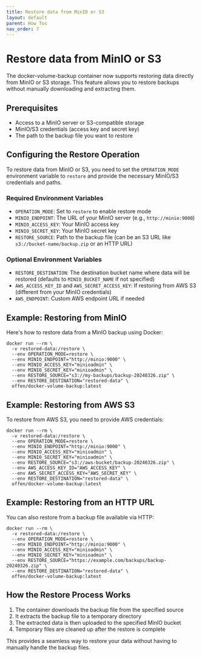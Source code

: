 ```yaml
---
title: Restore data from MinIO or S3
layout: default
parent: How Tos
nav_order: 7
---
```


# Restore data from MinIO or S3

The docker-volume-backup container now supports restoring data directly from MinIO or S3 storage. This feature allows you to restore backups without manually downloading and extracting them.

## Prerequisites

- Access to a MinIO server or S3-compatible storage
- MinIO/S3 credentials (access key and secret key)
- The path to the backup file you want to restore

## Configuring the Restore Operation

To restore data from MinIO or S3, you need to set the `OPERATION_MODE` environment variable to `restore` and provide the necessary MinIO/S3 credentials and paths.

### Required Environment Variables

- `OPERATION_MODE`: Set to `restore` to enable restore mode
- `MINIO_ENDPOINT`: The URL of your MinIO server (e.g., `http://minio:9000`)
- `MINIO_ACCESS_KEY`: Your MinIO access key
- `MINIO_SECRET_KEY`: Your MinIO secret key
- `RESTORE_SOURCE`: Path to the backup file (can be an S3 URL like `s3://bucket-name/backup.zip` or an HTTP URL)

### Optional Environment Variables

- `RESTORE_DESTINATION`: The destination bucket name where data will be restored (defaults to `MINIO_BUCKET_NAME` if not specified)
- `AWS_ACCESS_KEY_ID` and `AWS_SECRET_ACCESS_KEY`: If restoring from AWS S3 (different from your MinIO credentials)
- `AWS_ENDPOINT`: Custom AWS endpoint URL if needed

## Example: Restoring from MinIO

Here's how to restore data from a MinIO backup using Docker:

```console
docker run --rm \
  -v restored-data:/restore \
  --env OPERATION_MODE=restore \
  --env MINIO_ENDPOINT="http://minio:9000" \
  --env MINIO_ACCESS_KEY="minioadmin" \
  --env MINIO_SECRET_KEY="minioadmin" \
  --env RESTORE_SOURCE="s3://my-backups/backup-20240326.zip" \
  --env RESTORE_DESTINATION="restored-data" \
  offen/docker-volume-backup:latest
```

## Example: Restoring from AWS S3

To restore from AWS S3, you need to provide AWS credentials:

```console
docker run --rm \
  -v restored-data:/restore \
  --env OPERATION_MODE=restore \
  --env MINIO_ENDPOINT="http://minio:9000" \
  --env MINIO_ACCESS_KEY="minioadmin" \
  --env MINIO_SECRET_KEY="minioadmin" \
  --env RESTORE_SOURCE="s3://aws-bucket/backup-20240326.zip" \
  --env AWS_ACCESS_KEY_ID="AWS_ACCESS_KEY" \
  --env AWS_SECRET_ACCESS_KEY="AWS_SECRET_KEY" \
  --env RESTORE_DESTINATION="restored-data" \
  offen/docker-volume-backup:latest
```

## Example: Restoring from an HTTP URL

You can also restore from a backup file available via HTTP:

```console
docker run --rm \
  -v restored-data:/restore \
  --env OPERATION_MODE=restore \
  --env MINIO_ENDPOINT="http://minio:9000" \
  --env MINIO_ACCESS_KEY="minioadmin" \
  --env MINIO_SECRET_KEY="minioadmin" \
  --env RESTORE_SOURCE="https://example.com/backups/backup-20240326.zip" \
  --env RESTORE_DESTINATION="restored-data" \
  offen/docker-volume-backup:latest
```

## How the Restore Process Works

1. The container downloads the backup file from the specified source
2. It extracts the backup file to a temporary directory
3. The extracted data is then uploaded to the specified MinIO bucket
4. Temporary files are cleaned up after the restore is complete

This provides a seamless way to restore your data without having to manually handle the backup files.
